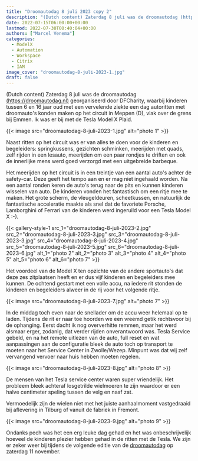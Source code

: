 ```yaml
---
title: "Droomautodag 8 juli 2023 copy 2"
description: "(Dutch content) Zaterdag 8 juli was de droomautodag (https://droomautodag.nl) georganiseerd door DFCharity, waarbij kinderen tussen 6 en 16 jaar oud met een vervelende ziekte een dag autoritten met droomauto's konden maken op het circuit in Meppen (D), vlak over de grens bij Emmen. Ik was er bij met de Tesla Model X Plaid. Naast ritten op het circuit was er van alles te doen voor de kinderen en begeleiders: springkussens, gezichten schminken, meerijden met quads, zelf rijden in een lesauto, meer"
date: 2022-07-15T06:00:00+00:00
lastmod: 2022-07-30T00:40:04+00:00
authors: ["Marcel Venema"]
categories:
  - ModelX
  - Automation
  - Workspace
  - Citrix
  - IAM
image_cover: "droomautodag-8-juli-2023-1.jpg"
draft: false
---
```


(Dutch content) Zaterdag 8 juli was de droomautodag [(https://droomautodag.nl)](https://droomautodag.nl) georganiseerd door DFCharity, waarbij kinderen tussen 6 en 16 jaar oud met een vervelende ziekte een dag autoritten met droomauto's konden maken op het circuit in Meppen (D), vlak over de grens bij Emmen. Ik was er bij met de Tesla Model X Plaid.

{{< image src="droomautodag-8-juli-2023-1.jpg" alt="photo 1" >}}

Naast ritten op het circuit was er van alles te doen voor de kinderen en begeleiders: springkussens, gezichten schminken, meerijden met quads, zelf rijden in een lesauto, meerijden om een paar rondjes te driften en ook de innerlijke mens werd goed verzorgd met een uitgebreide barbeque.

Het meerijden op het circuit is in een treintje van een aantal auto's achter de safety-car. Deze geeft het tempo aan en er mag niet ingehaald worden. Na een aantal ronden keren de auto's terug naar de pits en kunnen kinderen wisselen van auto. De kinderen vonden het fantastisch om een ritje mee te maken. Het grote scherm, de vleugeldeuren, scheetkussen, en natuurlijk de fantastische acceleratie maakte als snel dat de favoriete Porsche, Lamborghini of Ferrari van de kinderen werd ingeruild voor een Tesla Model X :-).

{{< gallery-style-1 
src_1="droomautodag-8-juli-2023-2.jpg" 
src_2="droomautodag-8-juli-2023-3.jpg" 
src_3="droomautodag-8-juli-2023-3.jpg" 
src_4="droomautodag-8-juli-2023-4.jpg" 
src_5="droomautodag-8-juli-2023-5.jpg" 
src_6="droomautodag-8-juli-2023-6.jpg" 
alt_1="photo 2" 
alt_2="photo 3" 
alt_3="photo 4" 
alt_4="photo 5" 
alt_5="photo 6" 
alt_6="photo 7" >}}

Het voordeel van de Model X ten opzichte van de andere sportauto's dat deze zes zitplaatsen heeft en er dus vijf kinderen en begeleiders mee kunnen. De ochtend gestart met een volle accu, na iedere rit stonden de kinderen en begeleiders alweer in de rij voor het volgende ritje.

{{< image src="droomautodag-8-juli-2023-7.jpg" alt="photo 7" >}}

In de middag toch even naar de snellader om de accu weer helemaal op te laden. Tijdens de rit er naar toe hoorden we een vreemd getik rechtsvoor bij de ophanging. Eerst dacht ik nog oververhitte remmen, maar het werd alsmaar erger, zodanig, dat verder rijden onverantwoord was. Tesla Service gebeld, en na het remote uitlezen van de auto, full reset en wat aanpassingen aan de configuratie bleek de auto toch op transport te moeten naar het Service Center in Zwolle/Wezep. Minpunt was dat wij zelf vervangend vervoer naar huis hebben moeten regelen.

{{< image src="droomautodag-8-juli-2023-8.jpg" alt="photo 8" >}}

De mensen van het Tesla service center waren super vriendelijk. Het probleem bleek achteraf losgetrilde wielmoeren te zijn waardoor er een halve centimeter speling tussen de velg en naaf zat.

Vermoedelijk zijn de wielen niet met het juiste aanhaalmoment vastgedraaid bij aflevering in Tilburg of vanuit de fabriek in Fremont.

{{< image src="droomautodag-8-juli-2023-9.jpg" alt="photo 9" >}}

Ondanks pech was het een erg leuke dag gehad en het was onbeschrijvelijk hoeveel de kinderen plezier hebben gehad in de ritten met de Tesla. We zijn er zeker weer bij tijdens de volgende editie van de [droomautodag](https://droomautodag.nl) op zaterdag 11 november.
